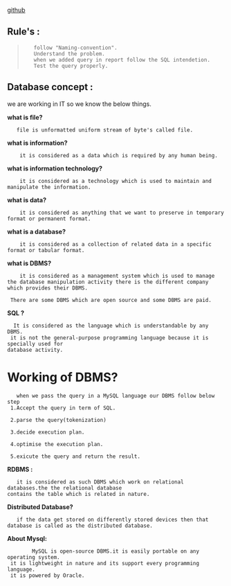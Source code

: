 [github](https://sudarshan-gurav.github.io/mysql/index2)
## Rule's :

>        follow "Naming-convention".
>        Understand the problem.
>        when we added query in report follow the SQL intendetion.
>        Test the query properly.

## Database concept :
 we are working in IT so we know the below things.
 
**what is file?**

       file is unformatted uniform stream of byte's called file. 
       
**what is information?**
  
        it is considered as a data which is required by any human being.
        
 **what is information technology?**
 
        it is considered as a technology which is used to maintain and manipulate the information.
        
**what is data?**
 
        it is considered as anything that we want to preserve in temporary format or permanent format.
        
 **what is a database?**
  
        it is considered as a collection of related data in a specific format or tabular format.
        
  **what is DBMS?**
  
        it is considered as a management system which is used to manage the database manipulation activity there is the different company which provides their DBMS.
       
     There are some DBMS which are open source and some DBMS are paid.
 
 **SQL ?**
 
      It is considered as the language which is understandable by any DBMS. 
     it is not the general-purpose programming language because it is specially used for 
    database activity.
    
 #  Working of DBMS?
 
       when we pass the query in a MySQL language our DBMS follow below step
     1.Accept the query in term of SQL.
   
     2.parse the query(tokenization)
   
     3.decide execution plan.
   
     4.optimise the execution plan.
   
     5.exicute the query and return the result.
     
  **RDBMS :**
  
       it is considered as such DBMS which work on relational databases.the the relational database 
    contains the table which is related in nature.
  
   **Distributed Database?**
  
       if the data get stored on differently stored devices then that database is called as the distributed database.
  
  
   **About Mysql:**
   
            MySQL is open-source DBMS.it is easily portable on any operating system. 
     it is lightweight in nature and its support every programming language.
     it is powered by Oracle.
            
            
  
  
   
            
   
        
